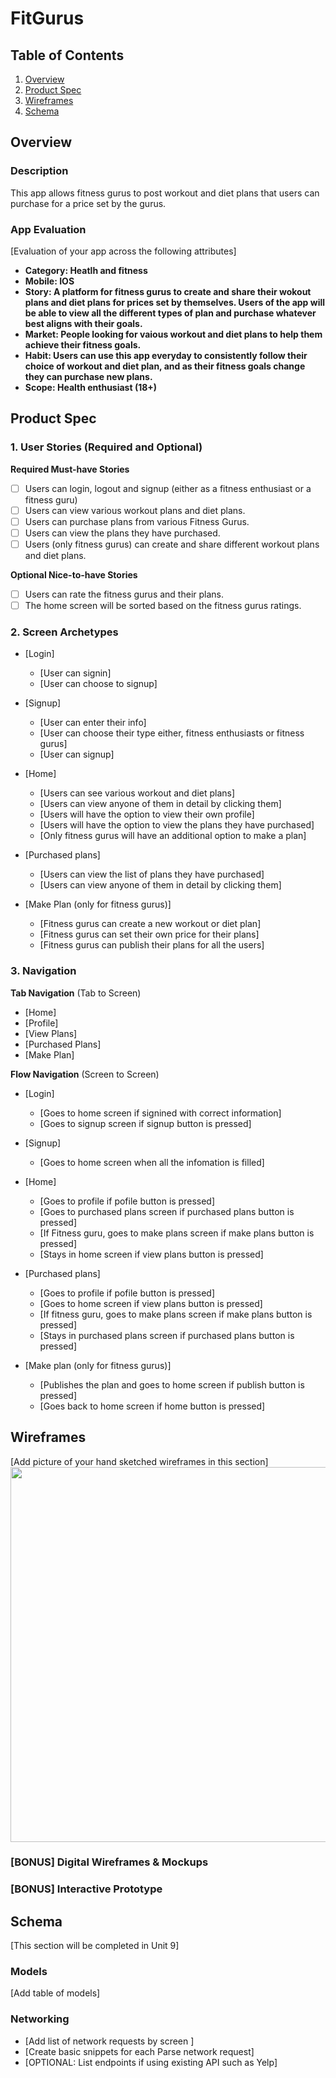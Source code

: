 # FitGurus

## Table of Contents
1. [Overview](#Overview)
1. [Product Spec](#Product-Spec)
1. [Wireframes](#Wireframes)
2. [Schema](#Schema)

## Overview
### Description
This app allows fitness gurus to post workout and diet plans that users can purchase for a price set by the gurus.

### App Evaluation
[Evaluation of your app across the following attributes]
- **Category: Heatlh and fitness**
- **Mobile: IOS**
- **Story: A platform for fitness gurus to create and share their wokout plans and diet plans for prices set by themselves. Users of the app will be able to view all the different types of plan and purchase whatever best aligns with their goals.**
- **Market: People looking for vaious workout and diet plans to help them achieve their fitness goals.**
- **Habit: Users can use this app everyday to consistently follow their choice of workout and diet plan, and as their fitness goals change they can purchase new plans.**
- **Scope: Health enthusiast (18+)**

## Product Spec

### 1. User Stories (Required and Optional)

**Required Must-have Stories**

- [ ] Users can login, logout and signup (either as a fitness enthusiast or a fitness guru)
- [ ] Users can view various workout plans and diet plans.
- [ ] Users can purchase plans from various Fitness Gurus.
- [ ] Users can view the plans they have purchased. 
- [ ] Users (only fitness gurus) can create and share different workout plans and diet plans.

**Optional Nice-to-have Stories**

- [ ] Users can rate the fitness gurus and their plans.
- [ ] The home screen will be sorted based on the fitness gurus ratings.

### 2. Screen Archetypes

* [Login]
   * [User can signin]
   * [User can choose to signup]
   
* [Signup]
   * [User can enter their info]
   * [User can choose their type either, fitness enthusiasts or fitness gurus]
   * [User can signup]
   
* [Home]
   * [Users can see various workout and diet plans]
   * [Users can view anyone of them in detail by clicking them]
   * [Users will have the option to view their own profile]
   * [Users will have the option to view the plans they have purchased]
   * [Only fitness gurus will have an additional option to make a plan]

* [Purchased plans]
   * [Users can view the list of plans they have purchased]
   * [Users can view anyone of them in detail by clicking them]
   
* [Make Plan (only for fitness gurus)]
   * [Fitness gurus can create a new workout or diet plan]
   * [Fitness gurus can set their own price for their plans]
   * [Fitness gurus can publish their plans for all the users]

### 3. Navigation

**Tab Navigation** (Tab to Screen)

* [Home]
* [Profile]
* [View Plans]
* [Purchased Plans]
* [Make Plan]

**Flow Navigation** (Screen to Screen)

* [Login]
   * [Goes to home screen if signined with correct information]
   * [Goes to signup screen if signup button is pressed]

* [Signup]
   * [Goes to home screen when all the infomation is filled]
  
* [Home]
   * [Goes to profile if pofile button is pressed]
   * [Goes to purchased plans screen if purchased plans button is pressed]
   * [If Fitness guru, goes to make plans screen if make plans button is pressed]
   * [Stays in home screen if view plans button is pressed]
   
* [Purchased plans]
   * [Goes to profile if pofile button is pressed]
   * [Goes to home screen if view plans button is pressed]
   * [If fitness guru, goes to make plans screen if make plans button is pressed]
   * [Stays in purchased plans screen if purchased plans button is pressed]
  
* [Make plan (only for fitness gurus)]
   * [Publishes the plan and goes to home screen if publish button is pressed]
   * [Goes back to home screen if home button is pressed]

## Wireframes
[Add picture of your hand sketched wireframes in this section]
<img src="YOUR_WIREFRAME_IMAGE_URL" width=600>

### [BONUS] Digital Wireframes & Mockups

### [BONUS] Interactive Prototype

## Schema 
[This section will be completed in Unit 9]
### Models
[Add table of models]
### Networking
- [Add list of network requests by screen ]
- [Create basic snippets for each Parse network request]
- [OPTIONAL: List endpoints if using existing API such as Yelp]
